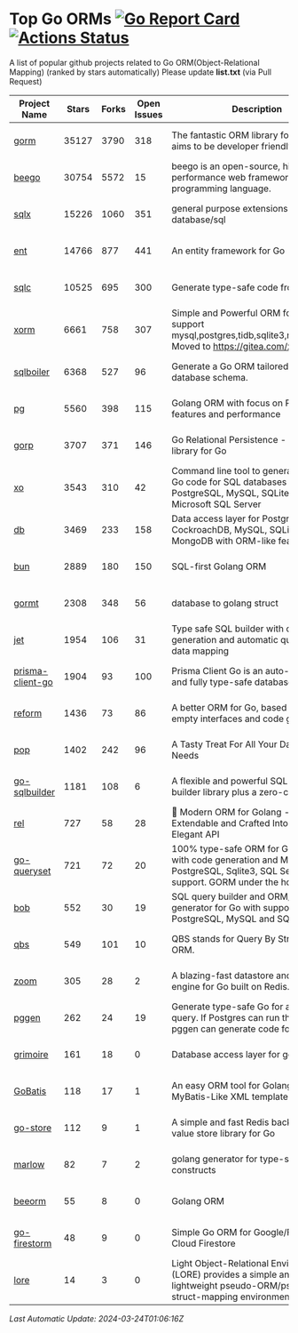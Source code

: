 # Top Go ORMs [![Go Report Card](https://goreportcard.com/badge/github.com/d-tsuji/awesome-go-orms)](https://goreportcard.com/report/github.com/d-tsuji/awesome-go-orms) [![Actions Status](https://github.com/d-tsuji/awesome-go-orms/workflows/CI/badge.svg)](https://github.com/d-tsuji/awesome-go-orms/actions)
A list of popular github projects related to Go ORM(Object-Relational Mapping) (ranked by stars automatically)
Please update **list.txt** (via Pull Request)

| Project Name | Stars | Forks | Open Issues | Description | Last Update |
| ------------ | ----- | ----- | ----------- | ----------- | ----------- |
| [gorm](https://github.com/go-gorm/gorm) | 35127 | 3790 | 318 | The fantastic ORM library for Golang, aims to be developer friendly | 2024-03-23 23:44:29 |
| [beego](https://github.com/beego/beego) | 30754 | 5572 | 15 | beego is an open-source, high-performance web framework for the Go programming language. | 2024-03-24 00:22:40 |
| [sqlx](https://github.com/jmoiron/sqlx) | 15226 | 1060 | 351 | general purpose extensions to golang's database/sql | 2024-03-23 23:45:05 |
| [ent](https://github.com/ent/ent) | 14766 | 877 | 441 | An entity framework for Go | 2024-03-23 16:24:20 |
| [sqlc](https://github.com/sqlc-dev/sqlc) | 10525 | 695 | 300 | Generate type-safe code from SQL | 2024-03-23 21:22:07 |
| [xorm](https://github.com/go-xorm/xorm) | 6661 | 758 | 307 | Simple and Powerful ORM for Go, support mysql,postgres,tidb,sqlite3,mssql,oracle, Moved to https://gitea.com/xorm/xorm | 2024-03-18 06:02:26 |
| [sqlboiler](https://github.com/volatiletech/sqlboiler) | 6368 | 527 | 96 | Generate a Go ORM tailored to your database schema. | 2024-03-23 22:58:55 |
| [pg](https://github.com/go-pg/pg) | 5560 | 398 | 115 | Golang ORM with focus on PostgreSQL features and performance | 2024-03-22 02:10:09 |
| [gorp](https://github.com/go-gorp/gorp) | 3707 | 371 | 146 | Go Relational Persistence - an ORM-ish library for Go | 2024-03-22 23:25:33 |
| [xo](https://github.com/xo/xo) | 3543 | 310 | 42 | Command line tool to generate idiomatic Go code for SQL databases supporting PostgreSQL, MySQL, SQLite, Oracle, and Microsoft SQL Server | 2024-03-23 22:56:00 |
| [db](https://github.com/upper/db) | 3469 | 233 | 158 | Data access layer for PostgreSQL, CockroachDB, MySQL, SQLite and MongoDB with ORM-like features. | 2024-03-18 15:07:09 |
| [bun](https://github.com/uptrace/bun) | 2889 | 180 | 150 | SQL-first Golang ORM | 2024-03-24 00:03:35 |
| [gormt](https://github.com/xxjwxc/gormt) | 2308 | 348 | 56 | database to golang struct | 2024-03-20 07:44:42 |
| [jet](https://github.com/go-jet/jet) | 1954 | 106 | 31 | Type safe SQL builder with code generation and automatic query result data mapping | 2024-03-22 17:45:48 |
| [prisma-client-go](https://github.com/steebchen/prisma-client-go) | 1904 | 93 | 100 | Prisma Client Go is an auto-generated and fully type-safe database client | 2024-03-23 01:04:31 |
| [reform](https://github.com/go-reform/reform) | 1436 | 73 | 86 | A better ORM for Go, based on non-empty interfaces and code generation. | 2024-03-20 09:10:28 |
| [pop](https://github.com/gobuffalo/pop) | 1402 | 242 | 96 | A Tasty Treat For All Your Database Needs | 2024-03-20 10:03:44 |
| [go-sqlbuilder](https://github.com/huandu/go-sqlbuilder) | 1181 | 108 | 6 | A flexible and powerful SQL string builder library plus a zero-config ORM. | 2024-03-23 15:42:00 |
| [rel](https://github.com/go-rel/rel) | 727 | 58 | 28 | :gem: Modern ORM for Golang - Testable, Extendable and Crafted Into a Clean and Elegant API | 2024-03-23 15:47:58 |
| [go-queryset](https://github.com/jirfag/go-queryset) | 721 | 72 | 20 | 100% type-safe ORM for Go (Golang) with code generation and MySQL, PostgreSQL, Sqlite3, SQL Server support. GORM under the hood. | 2024-03-05 17:59:56 |
| [bob](https://github.com/stephenafamo/bob) | 552 | 30 | 19 | SQL query builder and ORM/Factory generator for Go with support for PostgreSQL, MySQL and SQLite | 2024-03-22 14:46:10 |
| [qbs](https://github.com/coocood/qbs) | 549 | 101 | 10 | QBS stands for Query By Struct. A Go ORM. | 2024-02-14 06:38:33 |
| [zoom](https://github.com/albrow/zoom) | 305 | 28 | 2 | A blazing-fast datastore and querying engine for Go built on Redis. | 2024-02-21 06:22:12 |
| [pggen](https://github.com/jschaf/pggen) | 262 | 24 | 19 | Generate type-safe Go for any Postgres query. If Postgres can run the query, pggen can generate code for it. | 2024-03-21 23:19:26 |
| [grimoire](https://github.com/Fs02/grimoire) | 161 | 18 | 0 | Database access layer for golang | 2024-02-21 01:49:58 |
| [GoBatis](https://github.com/mei-rune/GoBatis) | 118 | 17 | 1 | An easy ORM tool for Golang, support MyBatis-Like XML template SQL | 2023-12-12 08:07:15 |
| [go-store](https://github.com/gosuri/go-store) | 112 | 9 | 1 | A simple and fast Redis backed key-value store library for Go | 2023-09-25 03:42:25 |
| [marlow](https://github.com/dadleyy/marlow) | 82 | 7 | 2 | golang generator for type-safe sql api constructs | 2024-01-25 13:28:04 |
| [beeorm](https://github.com/latolukasz/beeorm) | 55 | 8 | 0 | Golang ORM | 2024-01-09 19:00:44 |
| [go-firestorm](https://github.com/jschoedt/go-firestorm) | 48 | 9 | 0 | Simple Go ORM for Google/Firebase Cloud Firestore | 2024-03-14 09:19:57 |
| [lore](https://github.com/abrahambotros/lore) | 14 | 3 | 0 | Light Object-Relational Environment (LORE) provides a simple and lightweight pseudo-ORM/pseudo-struct-mapping environment for Go | 2023-09-25 08:03:17 |

*Last Automatic Update: 2024-03-24T01:06:16Z*